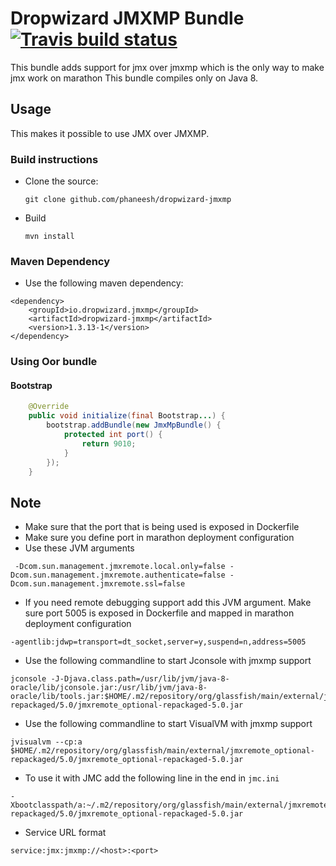 # Dropwizard JMXMP Bundle [![Travis build status](https://travis-ci.org/phaneesh/dropwizard-jmxmp.svg?branch=master)](https://travis-ci.org/phaneesh/dropwizard-jmxmp)

This bundle adds support for jmx over jmxmp which is the only way to make jmx work on marathon 
This bundle compiles only on Java 8.
 
## Usage
This makes it possible to use JMX over JMXMP.
 
### Build instructions
  - Clone the source:

        git clone github.com/phaneesh/dropwizard-jmxmp

  - Build

        mvn install

### Maven Dependency
* Use the following maven dependency:
```
<dependency>
    <groupId>io.dropwizard.jmxmp</groupId>
    <artifactId>dropwizard-jmxmp</artifactId>
    <version>1.3.13-1</version>
</dependency>
```

### Using Oor bundle

#### Bootstrap
```java
    @Override
    public void initialize(final Bootstrap...) {
        bootstrap.addBundle(new JmxMpBundle() {
            protected int port() {
                return 9010;
            }    
        });
    }
```

## Note
* Make sure that the port that is being used is exposed in Dockerfile
* Make sure you define port in marathon deployment configuration
* Use these JVM arguments 
```
 -Dcom.sun.management.jmxremote.local.only=false -Dcom.sun.management.jmxremote.authenticate=false -Dcom.sun.management.jmxremote.ssl=false
``` 
* If you need remote debugging support add this JVM argument. Make sure port 5005 is exposed in Dockerfile and mapped in marathon deployment configuration
```
-agentlib:jdwp=transport=dt_socket,server=y,suspend=n,address=5005
```
* Use the following commandline to start Jconsole with jmxmp support
```
jconsole -J-Djava.class.path=/usr/lib/jvm/java-8-oracle/lib/jconsole.jar:/usr/lib/jvm/java-8-oracle/lib/tools.jar:$HOME/.m2/repository/org/glassfish/main/external/jmxremote_optional-repackaged/5.0/jmxremote_optional-repackaged-5.0.jar
```
* Use the following commandline to start VisualVM with jmxmp support
```
jvisualvm --cp:a $HOME/.m2/repository/org/glassfish/main/external/jmxremote_optional-repackaged/5.0/jmxremote_optional-repackaged-5.0.jar
```
* To use it with JMC add the following line in the end in ```jmc.ini```
```
-Xbootclasspath/a:~/.m2/repository/org/glassfish/main/external/jmxremote_optional-repackaged/5.0/jmxremote_optional-repackaged-5.0.jar
```

* Service URL format
```
service:jmx:jmxmp://<host>:<port>
```
